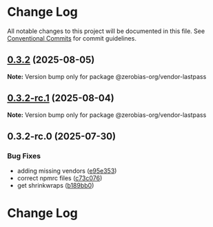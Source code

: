 # Change Log

All notable changes to this project will be documented in this file.
See [Conventional Commits](https://conventionalcommits.org) for commit guidelines.

## [0.3.2](https://github.com/zerobias-org/vendor/compare/@zerobias-org/vendor-lastpass@0.3.2-rc.1...@zerobias-org/vendor-lastpass@0.3.2) (2025-08-05)

**Note:** Version bump only for package @zerobias-org/vendor-lastpass





## [0.3.2-rc.1](https://github.com/zerobias-org/vendor/compare/@zerobias-org/vendor-lastpass@0.3.2-rc.0...@zerobias-org/vendor-lastpass@0.3.2-rc.1) (2025-08-04)

**Note:** Version bump only for package @zerobias-org/vendor-lastpass





## 0.3.2-rc.0 (2025-07-30)


### Bug Fixes

* adding missing vendors ([e95e353](https://github.com/zerobias-org/vendor/commit/e95e35309a1812973f4536f535eee460edc5414c))
* correct npmrc files ([c73c076](https://github.com/zerobias-org/vendor/commit/c73c0761e1e567cc0c2f0f8179725016d11caf8c))
* get shrinkwraps ([b189bb0](https://github.com/zerobias-org/vendor/commit/b189bb0cf53ad66427530ccc0eab7824527942d3))





# Change Log
